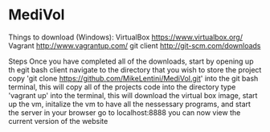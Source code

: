 MediVol
=======
Things to download (Windows):
VirtualBox https://www.virtualbox.org/
Vagrant http://www.vagrantup.com/
git client http://git-scm.com/downloads

Steps
Once you have completed all of the downloads, start by opening up th egit bash client
navigate to the directory that you wish to store the project
copy 'git clone https://github.com/MikeLentini/MediVol.git' into the git bash terminal, this will copy all of the projects code into the directory
type 'vagrant up' into the terminal, this will download the virtual box image, start up the vm, initalize the vm to have all the nessessary programs, and start the server
in your browser go to localhost:8888
you can now view the current version of the website